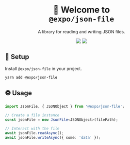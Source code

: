<!-- Title -->
<h1 align="center">
👋 Welcome to <br><code>@expo/json-file</code>
</h1>

<p align="center">A library for reading and writing JSON files.</p>

<p align="center">
  <img src="https://flat.badgen.net/packagephobia/install/@expo/json-file">

  <a href="https://www.npmjs.com/package/@expo/json-file">
    <img src="https://flat.badgen.net/npm/dw/@expo/json-file" target="_blank" />
  </a>
</p>

<!-- Body -->

## 🏁 Setup

Install `@expo/json-file` in your project.

```sh
yarn add @expo/json-file
```

## ⚽️ Usage

```ts
import JsonFile, { JSONObject } from '@expo/json-file';

// Create a file instance
const jsonFile = new JsonFile<JSONObject>(filePath);

// Interact with the file
await jsonFile.readAsync();
await jsonFile.writeAsync({ some: 'data' });
```
